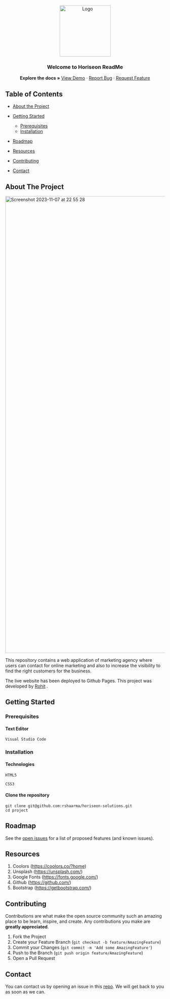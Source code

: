 <br />
<p align="center">
  <a href="https://github.com/rshaarma/horiseon-solutions">
  <img width="161" alt="Logo" src="https://github.com/rshaarma/horiseon-solutions/assets/64362564/0b4c1676-5ef5-4d2f-bb14-214bedef212a">
  </a>

  <h3 align="center">Welcome to Horiseon ReadMe</h3>

  <p align="center">
    <strong>Explore the docs »</strong>
    <a href="https://rshaarma.github.io/horiseon-solutions/">View Demo</a>
    ·
    <a href="https://github.com/rshaarma/Bootstrap-Portfolio/issues">Report Bug</a>
    ·
    <a href="https://github.com/rshaarma/Bootstrap-Portfolio/issues">Request Feature</a>
  </p>
</p>

<!-- TABLE OF CONTENTS -->

## Table of Contents

- [About the Project](#about-the-project)

- [Getting Started](#getting-started)

  - [Prerequisites](#prerequisites)
  - [Installation](#installation)

- [Roadmap](#roadmap)
- [Resources](#resources)
- [Contributing](#contributing)
- [Contact](#contact)

## About The Project

<img width="1439" alt="Screenshot 2023-11-07 at 22 55 28" src="https://github.com/rshaarma/portfolio/assets/64362564/a3480397-46fd-48ac-b0bb-9e124afc386a">

This repository contains a web application of marketing agency where users can contact for online marketing and also to increase the visibility to find the right customers for the business.

The live website has been deployed to
Github Pages. This project was developed by [Rohit](https://github.com/rshaarma) .

## Getting Started

### Prerequisites

#### Text Editor

```shell
Visual Studio Code
```

### Installation

#### Technologies

```shell
HTML5
```

```shell
CSS3
```

#### Clone the repository

```shell
git clone git@github.com:rshaarma/horiseon-solutions.git
cd project
```

<!-- ROADMAP -->

## Roadmap

See the [open issues](https://github.com/rshaarma/Bootstrap-Portfolio/issues) for a list of proposed features (and known issues).

## Resources

1. Coolors (https://coolors.co/?home)
2. Unsplash (https://unsplash.com/)
3. Google Fonts (https://fonts.google.com/)
4. Github (https://github.com/)
5. Bootstrap (https://getbootstrap.com/)
<!-- CONTRIBUTING -->

## Contributing

Contributions are what make the open source community such an amazing place to be learn, inspire, and create. Any contributions you make are **greatly appreciated**.

1. Fork the Project
2. Create your Feature Branch (`git checkout -b feature/AmazingFeature`)
3. Commit your Changes (`git commit -m 'Add some AmazingFeature'`)
4. Push to the Branch (`git push origin feature/AmazingFeature`)
5. Open a Pull Request

## Contact

You can contact us by opening an issue in this [repo](https://github.com/rshaarma/Bootstrap-Portfolio/issues). We will get back to you as soon as we can.
